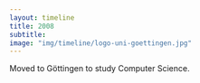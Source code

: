 ```yaml
---
layout: timeline
title: 2008
subtitle:
image: "img/timeline/logo-uni-goettingen.jpg"
---
```

Moved to Göttingen to study Computer Science.